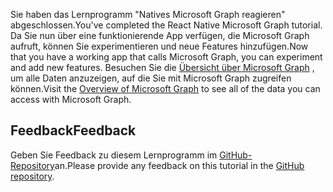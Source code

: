 <!-- markdownlint-disable MD002 MD041 -->

<span data-ttu-id="ae0fa-101">Sie haben das Lernprogramm "Natives Microsoft Graph reagieren" abgeschlossen.</span><span class="sxs-lookup"><span data-stu-id="ae0fa-101">You've completed the React Native Microsoft Graph tutorial.</span></span> <span data-ttu-id="ae0fa-102">Da Sie nun über eine funktionierende App verfügen, die Microsoft Graph aufruft, können Sie experimentieren und neue Features hinzufügen.</span><span class="sxs-lookup"><span data-stu-id="ae0fa-102">Now that you have a working app that calls Microsoft Graph, you can experiment and add new features.</span></span> <span data-ttu-id="ae0fa-103">Besuchen Sie die [Übersicht über Microsoft Graph](/graph/overview) , um alle Daten anzuzeigen, auf die Sie mit Microsoft Graph zugreifen können.</span><span class="sxs-lookup"><span data-stu-id="ae0fa-103">Visit the [Overview of Microsoft Graph](/graph/overview) to see all of the data you can access with Microsoft Graph.</span></span>

## <a name="feedback"></a><span data-ttu-id="ae0fa-104">Feedback</span><span class="sxs-lookup"><span data-stu-id="ae0fa-104">Feedback</span></span>

<span data-ttu-id="ae0fa-105">Geben Sie Feedback zu diesem Lernprogramm im [GitHub-Repository](https://github.com/microsoftgraph/msgraph-training-react-native)an.</span><span class="sxs-lookup"><span data-stu-id="ae0fa-105">Please provide any feedback on this tutorial in the [GitHub repository](https://github.com/microsoftgraph/msgraph-training-react-native).</span></span>
